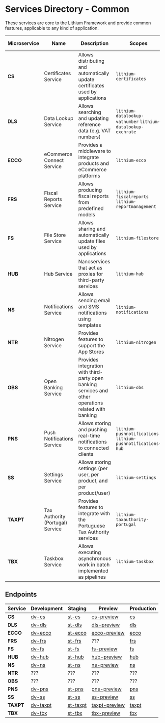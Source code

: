 # Services Directory - Common

These services are core to the Lithium Framework and provide common features, applicable to any kind of application.

| Microservice | Name | Description | Scopes | Client Lib | Web API | Spec |
| - | - | - | - | - | - | - |
| **CS** | Certificates Service | Allows distributing and automatically update certificates used by applications | `lithium-certificates` | [2.0](https://cs.lithium.primaverabss.com/.doc/clientlib) | [2.0](https://cs.lithium.primaverabss.com/.doc/webapi) | [2.0](./specs/cs-spec-2.0.md) |
| **DLS** | Data Lookup Service | Allows searching and updating reference data (e.g. VAT numbers) | `lithium-datalookup-vatnumber` `lithium-datalookup-exchrate` | [2.0](https://dls.lithium.primaverabss.com/.doc/clientlib) | [2.0](https://dls.lithium.primaverabss.com/.doc/webapi) | [2.0](./specs/dls-spec-2.0.md) |
| **ECCO** | eCommerce Connect Service | Provides a middleware to integrate products and eCommerce platforms | `lithium-ecco` | [2.0](https://ecco.lithium.primaverabss.com/.doc/clientlib) | [2.0](https://ecco.lithium.primaverabss.com/.doc/webapi) | [2.0](./specs/ecco-spec-2.0.md) |
| **FRS** | Fiscal Reports Service | Allows producing fiscal reports from predefined models | `lithium-fiscalreports` `lithium-reportmanagement` | n/a | n/a | n/a |
| **FS** | File Store Service | Allows sharing and automatically update files used by applications | `lithium-filestore` | [2.0](https://fs.lithium.primaverabss.com/.doc/clientlib) | [2.0](https://lithium-filestore.primaverabss.com/.doc/webapi) | [2.0](./specs/fs-spec-2.0.md) |
| **HUB** | Hub Service | Nanoservices that act as proxies for third-party services | `lithium-hub` | [2.0](https://hub.lithium.primaverabss.com/.doc/clientlib) | [2.0](https://hub.lithium.primaverabss.com/.doc/webapi) | n/a |
| **NS** | Notifications Service | Allows sending email and SMS notifications using templates | `lithium-notifications` | [2-0](https://ns.lithium.primaverabss.com/.doc/clientlib) | [2.0](https://ns.lithium.primaverabss.com/.doc/webapi) | [2.0](./specs/ns-spec-2.0.md) |
| **NTR** | Nitrogen Service | Provides features to support the App Stores | `lithium-nitrogen` | n/a | n/a | n/a |
| **OBS** | Open Banking Service | Provides integration with third-party open banking services and other operations related with banking | `lithium-obs` | n/a | n/a | [1.0](./specs/obs-spec-1.0.md) |
| **PNS** | Push Notifications Service | Allows storing and pushing real-time notifications to connected clients | `lithium-pushnotifications` `lithium-pushnotifications-hub` | [2.0](https://pns.lithium.primaverabss.com/.doc/clientlib) | [2.0](https://pns.lithium.primaverabss.com/.doc/webapi) | [2.0](./specs/pns-spec-2.0.md) |
| **SS** | Settings Service | Allows storing settings (per user, per product, and per product/user) | `lithium-settings` | [2.0](https://ss.lithium.primaverabss.com/.doc/clientlib) | [2.0](https://ss.lithium.primaverabss.com/.doc/webapi) | [2.0](./specs/ss-spec-2.0.md) |
| **TAXPT** | Tax Authority (Portugal) Service | Provides features to integrate with the Portuguese Tax Authority services | `lithium-taxauthority-portugal` | [3.0](https://taxpt.lithium.primaverabss.com/.doc/clientlib) | [3.0](https://taxpt.lithium.primaverabss.com/.doc/webapi) | [3.0](./specs/taxpt-spec-3.0.md) [2.0](./specs/taxpt-spec-2.0.md) |
| **TBX** | Taskbox Service | Allows executing asynchronous work in batch implemented as pipelines | `lithium-taskbox` | [2.0](https://tbx.lithium.primaverabss.com/.doc/clientlib) | [2.0](https://tbx.lithium.primaverabss.com/.doc/webapi) | [2.0](./specs/tbx-spec-2.0.md) |

## Endpoints

| Service | Development | Staging | Preview | Production |
| - | - | - | - | - |
| **CS** | [dv-cs](https://dv-cs.lithium.primaverabss.com/) | [st-cs](https://st-cs.lithium.primaverabss.com/) | [cs-preview](https://cs-preview.lithium.primaverabss.com/) | [cs](https://cs.lithium.primaverabss.com/) |
| **DLS** | [dv-dls](https://dv-dls.lithium.primaverabss.com/) | [st-dls](https://st-dls.lithium.primaverabss.com/) | [dls-preview](https://dls-preview.lithium.primaverabss.com/) | [dls](https://dls.lithium.primaverabss.com/) |
| **ECCO** | [dv-ecco](https://dv-ecco.lithium.primaverabss.com/) | [st-ecco](https://st-ecco.lithium.primaverabss.com/) | [ecco-preview](https://ecco-preview.lithium.primaverabss.com/) | [ecco](https://ecco.lithium.primaverabss.com/) |
| **FRS** | [dv-frs](https://dv-frs.lithium.primaverabss.com/) | [st-frs](https://st-frs.lithium.primaverabss.com/) | ??? | [frs](https://lithium-frs.primaverabss.com/) |
| **FS** | [dv-fs](https://dv-fs.lithium.primaverabss.com/) | [st-fs](https://st-fs.lithium.primaverabss.com/) | [fs-preview](https://fs-preview.lithium.primaverabss.com/) | [fs](https://fs.lithium.primaverabss.com/) |
| **HUB** | [dv-hub](https://dv-hub.lithium.primaverabss.com/) | [st-hub](https://st-hub.lithium.primaverabss.com/) | [hub-preview](https://hub-preview.lithium.primaverabss.com/) | [hub](https://hub.lithium.primaverabss.com/) |
| **NS** | [dv-ns](https://dv-ns.lithium.primaverabss.com/) | [st-ns](https://st-ns.lithium.primaverabss.com/) | [ns-preview](https://ns-preview.lithium.primaverabss.com/) | [ns](https://ns.lithium.primaverabss.com/) |
| **NTR** | ??? | ??? | ??? | ??? |
| **OBS** | ??? | ??? | ??? | ??? |
| **PNS** | [dv-pns](https://dv-pns.lithium.primaverabss.com/) | [st-pns](https://st-pns.lithium.primaverabss.com/) | [pns-preview](https://pns-preview.lithium.primaverabss.com/) | [pns](https://pns.lithium.primaverabss.com/) |
| **SS** | [dv-ss](https://dv-ss.lithium.primaverabss.com/) | [st-ss](https://st-ss.lithium.primaverabss.com/) | [ss-preview](https://ss-preview.lithium.primaverabss.com/) | [ss](https://ss.lithium.primaverabss.com/) |
| **TAXPT** | [dv-taxpt](https://dv-taxpt.lithium.primaverabss.com/) | [st-taxpt](https://st-taxpt.lithium.primaverabss.com/) | [taxpt-preview](https://taxpt-preview.lithium.primaverabss.com/) | [taxpt](https://taxpt.lithium.primaverabss.com/) |
| **TBX** | [dv-tbx](https://dv-tbx.lithium.primaverabss.com/) | [st-tbx](https://st-tbx.lithium.primaverabss.com/) | [tbx-preview](https://tbx-preview.lithium.primaverabss.com/) | [tbx](https://tbx.lithium.primaverabss.com/) |